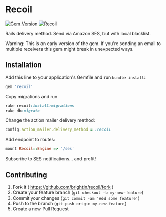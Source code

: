 # Recoil
[![Gem Version](https://badge.fury.io/rb/recoil.svg)](http://badge.fury.io/rb/recoil)
![Recoil](http://nowthatsgangsta.com/wp-content/uploads/Sniper-Rrifle-Recoil.gif)

Rails delivery method. Send via Amazon SES, but with local blacklist.

Warning: This is an early version of the gem. If you're sending an email to multiple receivers this gem might break in unexpected ways.

## Installation

Add this line to your application's Gemfile and run `bundle install`:

```ruby
gem 'recoil'
```

Copy migrations and run
```ruby
rake recoil:install:migrations
rake db:migrate
```

Change the action mailer delivery method:
```ruby
config.action_mailer.delivery_method = :recoil
```

Add endpoint to routes:
```ruby
mount Recoil::Engine => '/ses'
```

Subscribe to SES notifications... and profit!

## Contributing

1. Fork it ( https://github.com/brightin/recoil/fork )
2. Create your feature branch (`git checkout -b my-new-feature`)
3. Commit your changes (`git commit -am 'Add some feature'`)
4. Push to the branch (`git push origin my-new-feature`)
5. Create a new Pull Request
